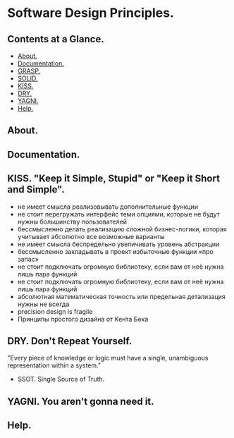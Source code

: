 # Software Design Principles.





## Contents at a Glance.
* [About.](#about)
* [Documentation.](#documentation)
* [GRASP.](grasp.md)
* [SOLID.](solid.md)
* [KISS.](#kiss-keep-it-simple-stupid-or-keep-it-short-and-simple)
* [DRY.](#dry-dont-repeat-yourself)
* [YAGNI.](#yagni-you-arent-gonna-need-it)
* [Help.](#help)





## About.





## Documentation.





## KISS. "Keep it Simple, Stupid" or "Keep it Short and Simple".

* не имеет смысла реализовывать дополнительные функции
* не стоит перегружать интерфейс теми опциями, которые не будут нужны большинству пользователей
* бессмысленно делать реализацию сложной бизнес-логики, которая учитывает абсолютно все возможные варианты
* не имеет смысла беспредельно увеличивать уровень абстракции
* бессмысленно закладывать в проект избыточные функции «про запас»
* не стоит подключать огромную библиотеку, если вам от неё нужна лишь пара функций
* не стоит подключать огромную библиотеку, если вам от неё нужна лишь пара функций
* абсолютная математическая точность или предельная детализация нужны не всегда
* precision design is fragile
* Принципы простого дизайна от Кента Бека





## DRY. Don't Repeat Yourself.

"Every piece of knowledge or logic must have a single, unambiguous representation within a system."

* SSOT. Single Source of Truth.






##  YAGNI. You aren't gonna need it.





## Help.
